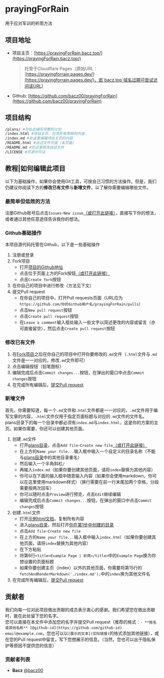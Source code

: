 # prayingForRain
用于应对军训的祈雨方法

## 项目地址
- 项目主页：[https://prayingForRain.bacz.top/](https://prayingForRain.bacz.top/)
  > 托管于Cloudflare Pages（原始URL：[https://prayingforrain.pages.dev/](https://prayingforrain.pages.dev/)，若`bacz.top`域名过期可尝试访问该URL)
- Github: [https://github.com/bacz00/prayingForRain](https://github.com/bacz00/prayingForRain)

## 项目结构
```sh
/plans/ #可在此编写完整的计划
/index.html #项目主页，包含所有零碎的内容
/index.md #在这里编辑项目主页的内容
/README.html #自述文件页面（本页面）
/README.md #在这里修改自述文件
/LICENSE #开源许可证
```

## <a id="tutorial"></a>教程|如何编辑此项目
以下为基础操作，如果你会使用Git工具，可按自己习惯的方法操作。但是，我们仍建议你阅读下方的**修改已有文件**与**新增文件**，以了解你需要编辑哪些文件。
### 最简单但低效的方法
注册Github账号后点击`Issues`-`New issue`[（或打开此链接）](https://github.com/bacz00/prayingForRain/issues/new)，直接写下你的想法，或者通过其他任意途径告诉我你的想法。
### Github基础操作
本项目源代码托管在Github，以下是一些基础操作
1. 注册或登录
2. <a id="tutorial-fork"></a>Fork项目
    - 打开[项目的Github地址](https://github.com/bacz00/prayingForRain)
    - 点击位于页面上方的Fork按钮[（或打开此链接）](https://github.com/bacz00/prayingForRain/fork)
    - 点击`Create fork`按钮
3. 在你自己的项目中进行修改（方法见下文）
4. <a id="tutorial-pr"></a>提交Pull request
    - 在你自己的项目中，打开Pull requests页面（URL应为`https://github.com/你的Github用户名/prayingForRain/pulls`）
    - 点击`New pull request`按钮
    - 点击`Create pull request`按钮
    - 在`Leave a comment`输入框处输入一些文字以简述更改的内容或留言（亦可直接留空），然后点击`Create pull request`按钮
### 修改已有文件
1. 在[Fork项目](#tutorial-fork)之后在你自己的项目中打开你要修改的`.md`文件（`.html`文件与`.md`文件是一一对应的，修改`.md`文件即可）
2. 点击编辑按钮（铅笔图标）
3. 编辑完成后点击`Commit changes...`按钮，在弹出的窗口中点击`Commit changes`按钮
4. 在完成所有编辑后，[提交Pull request](#tutorial-pr)
### 新增文件
首先，你需要知道，每一个`.md`文件和`.html`文件都是一一对应的，`.md`文件用于编写文章的内容，`.html`文件仅用于指定页面标题与对应的`.md`文件的文件名。  
plans目录下的每一个目录中都必须有`index.md`与`index.html`，这是你的方案的主页。如果你需要，你还可以创建其他页面。
1. 创建`.md`文件  
    - 打开[plans目录](https://github.com/bacz00/prayingForRain/tree/main/plans)，点击`Add file`-`Create new file`[（或打开此链接）](https://github.com/bacz00/prayingForRain/new/main/plans)
    - <a id="tutorial-create-plan-dir"></a>在上方的`Name your file...`输入框中输入一个自定义的目录名称（不能与[plans目录](https://github.com/bacz00/prayingForRain/tree/main/plans)中的其他目录重名）
    - 然后输入一个半角斜杠`/`
    - 再输入`index.md`（如果你要创建其他页面，请将`index`替换为其他内容）
    - 你可以在下面的输入框中随意输入内容（如果你会使用markdown，你可以在这里使用markdown样式）（换行需要在前一行末尾加两个空格，分段需要按两次回车）
    - 你可以随时点击`Preview`进行预览，点击`Edit`继续编辑
    - 编辑完成后点击`Commit changes...`按钮，在弹出的窗口中点击`Commit changes`按钮
2. 创建`.html`文件
    - 打开[示例html文档](https://github.com/bacz00/prayingForRain/blob/main/plans/example/index.html)，复制所有内容
    - 进入[plans目录](https://github.com/bacz00/prayingForRain/tree/main/plans)，然后打开[你在第1步中创建的目录](#tutorial-create-plan-dir)
    - 点击`Add file`-`Create new file`
    - 在上方的`Name your file...`输入框中输入`index.html`（如果你要创建其他页面，请将`index`替换为其他内容）
    - 在下方粘贴
    - 将第6行`<title>Example Page | 祈雨</title>`中的`Example Page`换为你想设置的页面标题
    - 如果你要创建主页（index）以外的其他页面，你需要将第15行的`fetchAndRenderMarkdown('./index.md');`中的`index`换为其他文件名
3. 在完成所有编辑后，[提交Pull request](#tutorial-pr)

## 贡献者
我们向每一位对此项目做出贡献的成员表示衷心的感谢。我们希望您在做出贡献时，能在此处留下您的名字。  
您可以直接在本文件中添加您的名字并提交Pull request（推荐的格式：`- **姓名或其他名称** [@github-id](https://github.com/github-id) email@example.com`，您也可以以`[展示的文本](实际链接)`的格式添加其他链接），或在您的Pull request中留言，写下您想展示的信息。（当然，您也可以出于隐私保护等原因不提供您的信息）
### 贡献者列表
- **Bacz** [@bacz00](https://github.com/bacz00)
